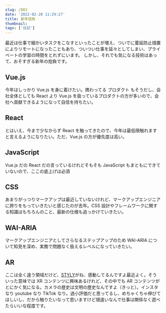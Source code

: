 ```yaml
---
slug: /882
date: '2022-02-20 11:29:27'
title: 新年抱負
thumbnail:
tags: ['日記']
---
```

最近は仕事で細かいタスクをこなすといったことが増え、ついでに蔓延防止措置によりリモートになったこともあり、ついつい仕事を延々としてしまい、プライベートの学習の時間をとれずにいます。
しかし、それでも気になる技術はあって、おそすぎる新年の抱負です。

## Vue.js

今年はしっかり Vue.js を身に着けたい。携わってる プロダクト もそうだし、会社全体としても React より Vue.js を扱っているプロダクトの方が多いので、会社へ貢献できるようになって自信を持ちたい。

## React

とはいえ、今まで少なからず React を触ってきたので、今年は最低限触れますと言えるようになりたい。ただ、Vue.js の方が優先度は高い。

## JavaScript

Vue.js だの React だの言っているけれどそもそも JavaScript もまともにできていないので、ここの底上げは必須

## CSS

あまりがっつりマークアップは最近していないけれど、マークアップエンジニアに誇りをもっていきたいと感じたのが去年。CSS 設計やフレームワークに関する知識はもちろんのこと、最新の仕様も追っかけていきたい。

## WAI-ARIA

マークアップエンジニアとしてさらなるステップアップのため WAI-ARIA について知見を深め、実務で問題なく扱えるレベルになっていきたい。

## AR

ここは全く違う領域だけど、[STYLY](https://styly.cc/ja/)がね、感動してるんですよ最近よく。そういった意味では XR コンテンツに興味あるけれど、その中でも AR コンテンツがとにかく気になる。カメラの歴史は文明の歴史なんですよ（きっと）。インスタなり youtube なり TikTok なり。過小評価だと思ってるし、めちゃくちゃ伸びてほしいし、だから触りたいなって思いますけど畑違いなんで仕事は関係なく遊べたらいいな程度です。
